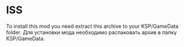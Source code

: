 # ISS
To install this mod you need extract this archive to your KSP/GameData folder.
Для установки мода необходимо распаковать архив в папку KSP/GameData.
